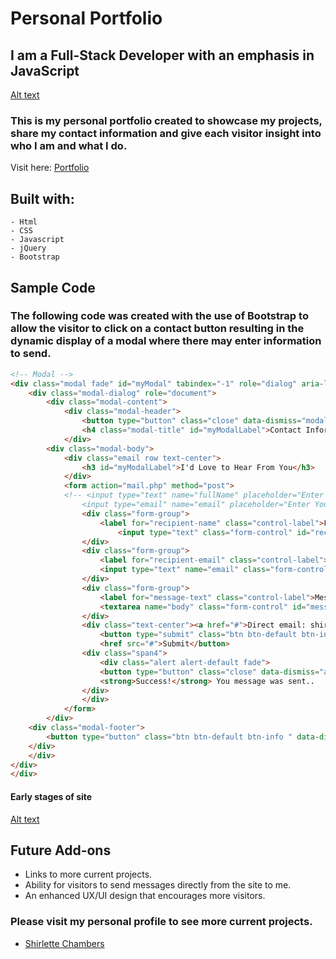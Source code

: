 # Personal Portfolio

## I am a Full-Stack Developer with an emphasis in JavaScript


[Alt text](img/portfolioHome.png "Home Page")


### This is my personal portfolio created to showcase my projects, share my contact information and give each visitor insight into who I am and what I do.

Visit here: [Portfolio](http://shirletterly.com/)

## Built with:
	- Html
	- CSS
	- Javascript
	- jQuery 
	- Bootstrap

## Sample Code
### The following code was created with the  use of Bootstrap to allow the visitor to click on a contact button resulting in the dynamic display of a modal where there may enter information to send.

```html
<!-- Modal -->
<div class="modal fade" id="myModal" tabindex="-1" role="dialog" aria-labelledby="myModalLabel">
	<div class="modal-dialog" role="document">
		<div class="modal-content">
			<div class="modal-header">
				<button type="button" class="close" data-dismiss="modal" aria-label="Close"><span aria-hidden="true">&times;</span></button>
				<h4 class="modal-title" id="myModalLabel">Contact Information</h4>
			</div>
		<div class="modal-body">
			<div class="email row text-center">
				<h3 id="myModalLabel">I'd Love to Hear From You</h3>
			</div>
			<form action="mail.php" method="post">
			<!-- <input type="text" name="fullName" placeholder="Enter Your Name">
	            <input type="email" name="email" placeholder="Enter Your Email"> -->
				<div class="form-group">
					<label for="recipient-name" class="control-label">Full Name:</label>
						<input type="text" class="form-control" id="recipient-name">
				</div>
				<div class="form-group">
					<label for="recipient-email" class="control-label">Email Address:</label>
					<input type="text" name="email" class="form-control" id="recipient-email">
				</div>
				<div class="form-group">
					<label for="message-text" class="control-label">Message:</label>
					<textarea name="body" class="form-control" id="message-text" placeholder="Enter Your Message here"></textarea>
				</div>
				<div class="text-center"><a href="#">Direct email: shirlette.chambers@gmail.com></a></div>
					<button type="submit" class="btn btn-default btn-info send-success">
					<href src="#">Submit</button>
				<div class="span4">
					<div class="alert alert-default fade">
					<button type="button" class="close" data-dismiss="alert">×</button>
					<strong>Success!</strong> You message was sent..
				</div>
		        </div>
			</form>
		</div>
	<div class="modal-footer">
		<button type="button" class="btn btn-default btn-info " data-dismiss="modal">Close</button>
	</div>
	</div>
</div>
</div>
```


#### Early stages of site
[Alt text](img/earlyStage.png "Early stages of site")

<!-- add a video of interaction with the site -->

## Future Add-ons
- Links to more current projects.
- Ability for visitors to send messages directly from the site to me.
- An enhanced UX/UI design that encourages more visitors.


### Please visit my personal profile to see more current projects.
- [Shirlette Chambers](https://github.com/Shirlazybrat)
